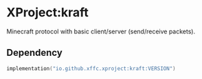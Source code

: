 # XProject:kraft

Minecraft protocol with basic client/server (send/receive packets).

## Dependency

```kotlin
implementation("io.github.xffc.xproject:kraft:VERSION")
```
